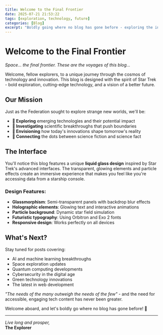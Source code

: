 ```yaml
---
title: Welcome to the Final Frontier
date: 2025-07-21 21:53:22
tags: [exploration, technology, future]
categories: [Blog]
excerpt: "Boldly going where no blog has gone before - exploring the intersection of technology, science, and the future through a Star Trek lens."
---
```


# Welcome to the Final Frontier

*Space... the final frontier. These are the voyages of this blog...*

Welcome, fellow explorers, to a unique journey through the cosmos of technology and innovation. This blog is designed with the spirit of Star Trek - bold exploration, cutting-edge technology, and a vision of a better future.

## Our Mission

Just as the Federation sought to explore strange new worlds, we'll be:

- **🚀 Exploring** emerging technologies and their potential impact
- **🔬 Investigating** scientific breakthroughs that push boundaries  
- **💫 Envisioning** how today's innovations shape tomorrow's reality
- **🌌 Connecting** the dots between science fiction and science fact

## The Interface

You'll notice this blog features a unique **liquid glass design** inspired by Star Trek's advanced interfaces. The transparent, glowing elements and particle effects create an immersive experience that makes you feel like you're accessing data from a starship console.

### Design Features:
- **Glassmorphism**: Semi-transparent panels with backdrop blur effects
- **Holographic elements**: Glowing text and interactive animations
- **Particle background**: Dynamic star field simulation
- **Futuristic typography**: Using Orbitron and Exo 2 fonts
- **Responsive design**: Works perfectly on all devices

## What's Next?

Stay tuned for posts covering:
- AI and machine learning breakthroughs
- Space exploration updates
- Quantum computing developments
- Cybersecurity in the digital age
- Green technology innovations
- The latest in web development

*"The needs of the many outweigh the needs of the few"* - and the need for accessible, engaging tech content has never been greater.

Welcome aboard, and let's boldly go where no blog has gone before! 🖖

---

*Live long and prosper,*  
**The Explorer**
